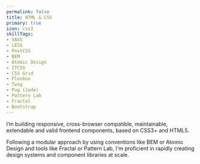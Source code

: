 ```yaml
---
permalink: false
title: HTML & CSS
primary: true
icon: css3
skillTags:
- SASS
- LESS
- PostCSS
- BEM
- Atomic Design
- ITCSS
- CSS Grid
- Flexbox
- Twig
- Pug (Jade)
- Pattern Lab
- Fractal
- Bootstrap
---
```


I’m building responsive, cross-browser compatible, maintainable, extendable and valid frontend components, based on CSS3+ and HTML5.

Following a modular approach by using conventions like BEM or Atomic Design and tools like Fractal or Pattern Lab, I'm proficient in rapidly creating design systems and component libraries at scale.
